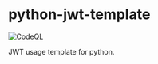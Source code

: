 # python-jwt-template

[![CodeQL](https://github.com/susantabiswas/python-jwt-template/actions/workflows/codeql.yml/badge.svg)](https://github.com/susantabiswas/python-jwt-template/actions/workflows/codeql.yml)

JWT usage template for python.
